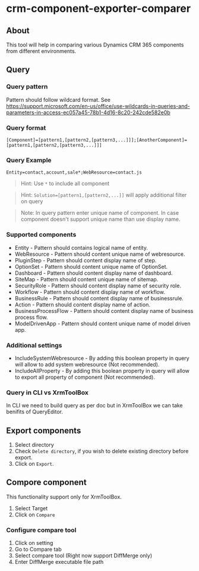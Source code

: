 # crm-component-exporter-comparer
## About
This tool will help in comparing various Dynamics CRM 365 components from different environments.
## Query

### Query pattern

Pattern should follow wildcard format. See https://support.microsoft.com/en-us/office/use-wildcards-in-queries-and-parameters-in-access-ec057a45-78b1-4d16-8c20-242cde582e0b

### Query format

```
[Component]=[pattern1,[pattern2,[pattern3,...]]];[AnotherComponent]=[pattern1,[pattern2,[pattern3,...]]]
```

### Query Example

```
Entity=contact,account,sale*;WebResource=contact.js
```

> Hint: Use `*` to include all component

> Hint: `Solution=[pattern1,[pattern2,...]]` will apply additional filter on query

> Note: In query pattern enter unique name of component. In case component doesn't support unique name than use display name.

### Supported components

- Entity - Pattern should contains logical name of entity.
- WebResource - Pattern should content unique name of webresource.
- PluginStep - Pattern should content display name of step.
- OptionSet - Pattern should content unique name of OptionSet.
- Dashboard - Pattern should content display name of dashboard.
- SiteMap - Pattern should content unique name of sitemap.
- SecurityRole - Pattern should content display name of security role.
- Workflow - Pattern should content display name of workflow.
- BusinessRule - Pattern should content display name of businessrule.
- Action - Pattern should content display name of action.
- BusinessProcessFlow - Pattern should content display name of business process flow.
- ModelDrivenApp - Pattern should content unique name of model driven app.

### Additional settings

- IncludeSystemWebresource - By adding this boolean property in query will allow to add system webresource (Not recommended).
- IncludeAllProperty - By adding this boolean property in query will allow to export all property of component (Not recommended).

### Query in CLI vs XrmToolBox

In CLI we need to build query as per doc but in XrmToolBox we can take benifits of QueryEditor.

## Export components

1. Select directory
2. Check `Delete directory`, if you wish to delete existing directory before export.
3. Click on `Export`.


## Compore component

This functionality support only for XrmToolBox.

1. Select Target
2. Click on `Compare`

### Configure compare tool

1. Click on setting
2. Go to Compare tab
3. Select compare tool (Right now support DiffMerge only)
4. Enter DiffMerge executable file path

